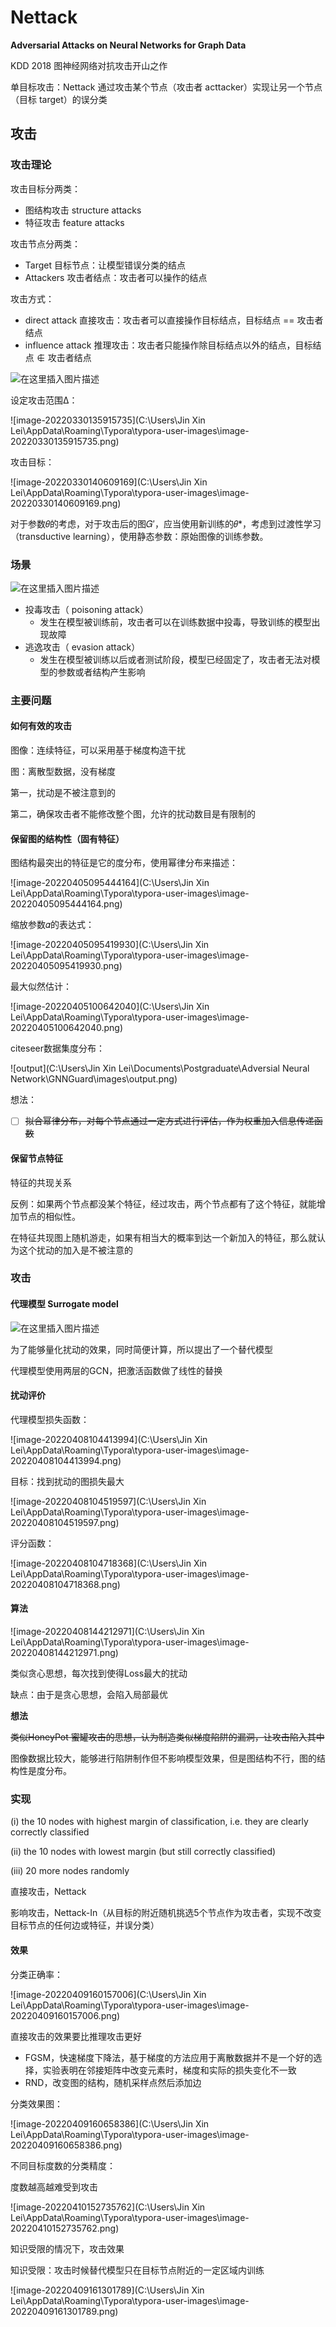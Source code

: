 # Nettack

**Adversarial Attacks on Neural Networks for Graph Data**

KDD 2018 图神经网络对抗攻击开山之作

[CSDN笔记]: https://blog.csdn.net/weixin_49393427/article/details/111484560

单目标攻击：Nettack 通过攻击某个节点（攻击者 acttacker）实现让另一个节点（目标 target）的误分类

## 攻击

### 攻击理论

攻击目标分两类：

- 图结构攻击 structure attacks
- 特征攻击 feature attacks

攻击节点分两类：

- Target 目标节点：让模型错误分类的结点
- Attackers 攻击者结点：攻击者可以操作的结点

攻击方式：

- direct attack 直接攻击：攻击者可以直接操作目标结点，目标结点 == 攻击者结点
- influence attack 推理攻击：攻击者只能操作除目标结点以外的结点，目标结点 ∉ 攻击者结点

![在这里插入图片描述](https://img-blog.csdnimg.cn/20201223085735256.png?x-oss-process=image/watermark,type_ZmFuZ3poZW5naGVpdGk,shadow_10,text_aHR0cHM6Ly9ibG9nLmNzZG4ubmV0L3dlaXhpbl80OTM5MzQyNw==,size_16,color_FFFFFF,t_70)

设定攻击范围Δ：

![image-20220330135915735](C:\Users\Jin Xin Lei\AppData\Roaming\Typora\typora-user-images\image-20220330135915735.png)

攻击目标：

![image-20220330140609169](C:\Users\Jin Xin Lei\AppData\Roaming\Typora\typora-user-images\image-20220330140609169.png)

对于参数𝜃的考虑，对于攻击后的图𝐺′，应当使用新训练的𝜃*，考虑到过渡性学习（transductive learning），使用静态参数：原始图像的训练参数。

### 场景

![在这里插入图片描述](https://img-blog.csdnimg.cn/20201223085440564.png?x-oss-process=image/watermark,type_ZmFuZ3poZW5naGVpdGk,shadow_10,text_aHR0cHM6Ly9ibG9nLmNzZG4ubmV0L3dlaXhpbl80OTM5MzQyNw==,size_16,color_FFFFFF,t_70)

- 投毒攻击（ poisoning attack）
  - 发生在模型被训练前，攻击者可以在训练数据中投毒，导致训练的模型出现故障
- 逃逸攻击（ evasion attack）
  - 发生在模型被训练以后或者测试阶段，模型已经固定了，攻击者无法对模型的参数或者结构产生影响

### 主要问题

#### 如何有效的攻击

图像：连续特征，可以采用基于梯度构造干扰

图：离散型数据，没有梯度



第一，扰动是不被注意到的

第二，确保攻击者不能修改整个图，允许的扰动数目是有限制的



#### 保留图的结构性（固有特征）

图结构最突出的特征是它的度分布，使用幂律分布来描述：

![image-20220405095444164](C:\Users\Jin Xin Lei\AppData\Roaming\Typora\typora-user-images\image-20220405095444164.png)

缩放参数𝛼的表达式：

![image-20220405095419930](C:\Users\Jin Xin Lei\AppData\Roaming\Typora\typora-user-images\image-20220405095419930.png)

最大似然估计：

![image-20220405100642040](C:\Users\Jin Xin Lei\AppData\Roaming\Typora\typora-user-images\image-20220405100642040.png)

citeseer数据集度分布：

![output](C:\Users\Jin Xin Lei\Documents\Postgraduate\Adversial Neural Network\GNNGuard\images\output.png)

想法：

- [ ] ~~拟合幂律分布，对每个节点通过一定方式进行评估，作为权重加入信息传递函数~~



#### 保留节点特征

特征的共现关系

反例：如果两个节点都没某个特征，经过攻击，两个节点都有了这个特征，就能增加节点的相似性。

在特征共现图上随机游走，如果有相当大的概率到达一个新加入的特征，那么就认为这个扰动的加入是不被注意的



### 攻击

#### 代理模型 Surrogate model

![在这里插入图片描述](https://img-blog.csdnimg.cn/2020122308594536.png?x-oss-process=image/watermark,type_ZmFuZ3poZW5naGVpdGk,shadow_10,text_aHR0cHM6Ly9ibG9nLmNzZG4ubmV0L3dlaXhpbl80OTM5MzQyNw==,size_16,color_FFFFFF,t_70)

为了能够量化扰动的效果，同时简便计算，所以提出了一个替代模型

代理模型使用两层的GCN，把激活函数做了线性的替换

#### 扰动评价

代理模型损失函数：

![image-20220408104413994](C:\Users\Jin Xin Lei\AppData\Roaming\Typora\typora-user-images\image-20220408104413994.png)

目标：找到扰动的图损失最大

![image-20220408104519597](C:\Users\Jin Xin Lei\AppData\Roaming\Typora\typora-user-images\image-20220408104519597.png)

评分函数：

![image-20220408104718368](C:\Users\Jin Xin Lei\AppData\Roaming\Typora\typora-user-images\image-20220408104718368.png)

#### 算法

![image-20220408144212971](C:\Users\Jin Xin Lei\AppData\Roaming\Typora\typora-user-images\image-20220408144212971.png)

类似贪心思想，每次找到使得Loss最大的扰动

缺点：由于是贪心思想，会陷入局部最优

**想法**

~~类似HoneyPot 蜜罐攻击的思想，认为制造类似梯度陷阱的漏洞，让攻击陷入其中~~

图像数据比较大，能够进行陷阱制作但不影响模型效果，但是图结构不行，图的结构性是度分布。



### 实现

(i) the 10 nodes with highest margin of classification, i.e. they are clearly correctly classified

(ii) the 10 nodes with lowest margin (but still correctly classified)

(iii) 20 more nodes randomly

直接攻击，Nettack

影响攻击，Nettack-In（从目标的附近随机挑选5个节点作为攻击者，实现不改变目标节点的任何边或特征，并误分类）



#### 效果

分类正确率：

![image-20220409160157006](C:\Users\Jin Xin Lei\AppData\Roaming\Typora\typora-user-images\image-20220409160157006.png)

直接攻击的效果要比推理攻击更好

- FGSM，快速梯度下降法，基于梯度的方法应用于离散数据并不是一个好的选择，实验表明在邻接矩阵中改变元素时，梯度和实际的损失变化不一致
- RND，改变图的结构，随机采样点然后添加边

分类效果图：

![image-20220409160658386](C:\Users\Jin Xin Lei\AppData\Roaming\Typora\typora-user-images\image-20220409160658386.png)

不同目标度数的分类精度：

度数越高越难受到攻击

![image-20220410152735762](C:\Users\Jin Xin Lei\AppData\Roaming\Typora\typora-user-images\image-20220410152735762.png)

知识受限的情况下，攻击效果

知识受限：攻击时候替代模型只在目标节点附近的一定区域内训练

![image-20220409161301789](C:\Users\Jin Xin Lei\AppData\Roaming\Typora\typora-user-images\image-20220409161301789.png)



